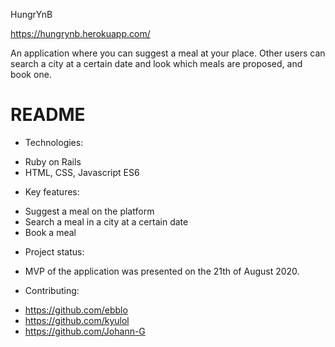 HungrYnB

https://hungrynb.herokuapp.com/

An application where you can suggest a meal at your place. Other users can search a city at a certain date and look which meals are proposed, and book one.

# README

* Technologies: 
- Ruby on Rails
- HTML, CSS, Javascript ES6

* Key features: 
- Suggest a meal on the platform
- Search a meal in a city at a certain date
- Book a meal

* Project status:
- MVP of the application was presented on the 21th of August 2020.

* Contributing:
- https://github.com/ebblo
- https://github.com/kyulol
- https://github.com/Johann-G

